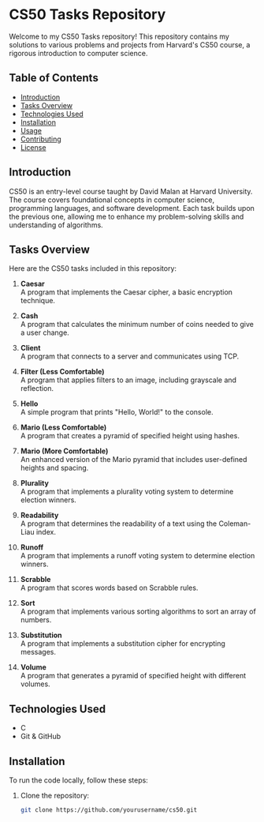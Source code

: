 # CS50 Tasks Repository

Welcome to my CS50 Tasks repository! This repository contains my solutions to various problems and projects from Harvard's CS50 course, a rigorous introduction to computer science.

## Table of Contents

- [Introduction](#introduction)
- [Tasks Overview](#tasks-overview)
- [Technologies Used](#technologies-used)
- [Installation](#installation)
- [Usage](#usage)
- [Contributing](#contributing)
- [License](#license)

## Introduction

CS50 is an entry-level course taught by David Malan at Harvard University. The course covers foundational concepts in computer science, programming languages, and software development. Each task builds upon the previous one, allowing me to enhance my problem-solving skills and understanding of algorithms.

## Tasks Overview

Here are the CS50 tasks included in this repository:

1. **Caesar**  
   A program that implements the Caesar cipher, a basic encryption technique.

2. **Cash**  
   A program that calculates the minimum number of coins needed to give a user change.

3. **Client**  
   A program that connects to a server and communicates using TCP.

4. **Filter (Less Comfortable)**  
   A program that applies filters to an image, including grayscale and reflection.

5. **Hello**  
   A simple program that prints "Hello, World!" to the console.

6. **Mario (Less Comfortable)**  
   A program that creates a pyramid of specified height using hashes.

7. **Mario (More Comfortable)**  
   An enhanced version of the Mario pyramid that includes user-defined heights and spacing.

8. **Plurality**  
   A program that implements a plurality voting system to determine election winners.

9. **Readability**  
   A program that determines the readability of a text using the Coleman-Liau index.

10. **Runoff**  
    A program that implements a runoff voting system to determine election winners.

11. **Scrabble**  
    A program that scores words based on Scrabble rules.

12. **Sort**  
    A program that implements various sorting algorithms to sort an array of numbers.

13. **Substitution**  
    A program that implements a substitution cipher for encrypting messages.

14. **Volume**  
    A program that generates a pyramid of specified height with different volumes.

## Technologies Used

- C
- Git & GitHub

## Installation

To run the code locally, follow these steps:

1. Clone the repository:
   ```bash
   git clone https://github.com/yourusername/cs50.git
